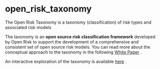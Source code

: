 # open_risk_taxonomy

The Open Risk Taxonomy is a taxonomy (classification) of risk types and associated risk models

The taxonomy is an **open source risk classification framework** developed by Open Risk to support the 
development of a comprehensive and consistent set of open source risk models. You can read more about 
the conceptual approach to the taxonomy in the following [White Paper](https://www.openrisk.eu/WhitePapers/OpenRiskWP04_061415.pdf) .

An interactive exploration of the taxonomy is available [here](https://www.openrisk.eu/risktaxonomy/index.php) .
